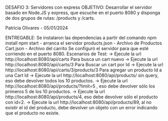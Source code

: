 DESAFIO 3: Servidores con express
OBJETIVO: Desarrollar el servidor basado en Node.JS y express, que escuche en el puerto 8080 y disponga de dos grupos de rutas: /products y /carts. 

Patricia Olivares - 05/01/2024

ENTREGABLE:
Se instalaron las dependencias a partir del comando npm install
npm start - arranca el servidor
products.json - Archivo de Productos
Cart.json  - Archivo del carrito
Se configuró el servidor para que esté corriendo en el puerto 8080.
Escenarios de Test: 
 ->  Ejecute la url http://localhost:8080/api/carts                 Para busca un cart nuevo
 ->  Ejecute la url http://localhost:8080/api/carts/3               Para Buscar  un cart por Id
 ->  Ejecute la url http://localhost:8080/api/carts/3/products/3    Para agregar un producto Id a una Cart Id
 -> Ejecute la url http://localhost:8080/api/products/ sin query, eso debe devolver todos los 10 productos.
 -> Ejecute la url http://localhost:8080/api/products/?limit=5 , eso debe devolver sólo los primeros 5 de los 10 productos.
 -> Ejecute la url http://localhost:8080/api/products/4, eso debe devolver sólo el producto con id=2.
 -> Ejecute la url http://localhost:8080/api/products/89, al no existir el id del producto, debe devolver un objeto con un error indicando que el producto no existe.
